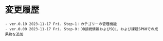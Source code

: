 # 変更履歴

	- ver.0.10 2023-11-17 Fri. Step-1：カテゴリーの管理機能
	- ver.0.00 2023-11-17 Fri. Step-0：DB接続情報およびSQL、および課題SP60での成果物を追加
